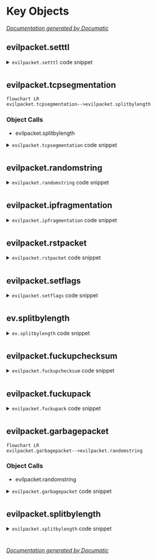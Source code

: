 # Key Objects

[_Documentation generated by Documatic_](https://www.documatic.com)

<!---Documatic-section-evilpacket.setttl-start--->
## evilpacket.setttl

<!---Documatic-section-setttl-start--->
<!---Documatic-block-evilpacket.setttl-start--->
<details>
	<summary><code>evilpacket.setttl</code> code snippet</summary>

```python
def setttl(packet, ttl):
    packet[IP].ttl = ttl
    return packet
```
</details>
<!---Documatic-block-evilpacket.setttl-end--->
<!---Documatic-section-setttl-end--->

# #
<!---Documatic-section-evilpacket.setttl-end--->

<!---Documatic-section-evilpacket.tcpsegmentation-start--->
## evilpacket.tcpsegmentation

<!---Documatic-section-tcpsegmentation-start--->
```mermaid
flowchart LR
evilpacket.tcpsegmentation-->evilpacket.splitbylength
```

### Object Calls

* evilpacket.splitbylength

<!---Documatic-block-evilpacket.tcpsegmentation-start--->
<details>
	<summary><code>evilpacket.tcpsegmentation</code> code snippet</summary>

```python
def tcpsegmentation(originalpacket, breakby):
    payloadsplited = splitbylength(bytes(originalpacket[TCP].payload), breakby)
    packetslist = []
    sent = 0
    for payload in payloadsplited:
        packet = originalpacket.copy()
        del packet[Raw]
        packet[TCP] /= payload
        packet[TCP].seq = originalpacket[TCP].seq + sent
        sent += len(payload)
        packetslist.append(packet)
    return packetslist
```
</details>
<!---Documatic-block-evilpacket.tcpsegmentation-end--->
<!---Documatic-section-tcpsegmentation-end--->

# #
<!---Documatic-section-evilpacket.tcpsegmentation-end--->

<!---Documatic-section-evilpacket.randomstring-start--->
## evilpacket.randomstring

<!---Documatic-section-randomstring-start--->
<!---Documatic-block-evilpacket.randomstring-start--->
<details>
	<summary><code>evilpacket.randomstring</code> code snippet</summary>

```python
def randomstring(length=-1):
    if length <= 0:
        length = random.randint(1, 255)
    return ''.join((random.choice(string.ascii_letters) for _ in range(length)))
```
</details>
<!---Documatic-block-evilpacket.randomstring-end--->
<!---Documatic-section-randomstring-end--->

# #
<!---Documatic-section-evilpacket.randomstring-end--->

<!---Documatic-section-evilpacket.ipfragmentation-start--->
## evilpacket.ipfragmentation

<!---Documatic-section-ipfragmentation-start--->
<!---Documatic-block-evilpacket.ipfragmentation-start--->
<details>
	<summary><code>evilpacket.ipfragmentation</code> code snippet</summary>

```python
def ipfragmentation(originalpacket, breakby):
    return fragment(originalpacket, breakby)
```
</details>
<!---Documatic-block-evilpacket.ipfragmentation-end--->
<!---Documatic-section-ipfragmentation-end--->

# #
<!---Documatic-section-evilpacket.ipfragmentation-end--->

<!---Documatic-section-evilpacket.rstpacket-start--->
## evilpacket.rstpacket

<!---Documatic-section-rstpacket-start--->
<!---Documatic-block-evilpacket.rstpacket-start--->
<details>
	<summary><code>evilpacket.rstpacket</code> code snippet</summary>

```python
def rstpacket(originalpacket):
    packet = originalpacket.copy()
    packet[TCP].flags = 'R'
    return packet
```
</details>
<!---Documatic-block-evilpacket.rstpacket-end--->
<!---Documatic-section-rstpacket-end--->

# #
<!---Documatic-section-evilpacket.rstpacket-end--->

<!---Documatic-section-evilpacket.setflags-start--->
## evilpacket.setflags

<!---Documatic-section-setflags-start--->
<!---Documatic-block-evilpacket.setflags-start--->
<details>
	<summary><code>evilpacket.setflags</code> code snippet</summary>

```python
def setflags(originalpacket, flags):
    packet = originalpacket.copy()
    packet[TCP].flags = flags
    return packet
```
</details>
<!---Documatic-block-evilpacket.setflags-end--->
<!---Documatic-section-setflags-end--->

# #
<!---Documatic-section-evilpacket.setflags-end--->

<!---Documatic-section-ev.splitbylength-start--->
## ev.splitbylength

<!---Documatic-section-splitbylength-start--->
<!---Documatic-block-ev.splitbylength-start--->
<details>
	<summary><code>ev.splitbylength</code> code snippet</summary>

```python
def splitbylength(s, length):
    return [s[i:i + length] for i in range(0, len(s), length)]
```
</details>
<!---Documatic-block-ev.splitbylength-end--->
<!---Documatic-section-splitbylength-end--->

# #
<!---Documatic-section-ev.splitbylength-end--->

<!---Documatic-section-evilpacket.fuckupchecksum-start--->
## evilpacket.fuckupchecksum

<!---Documatic-section-fuckupchecksum-start--->
<!---Documatic-block-evilpacket.fuckupchecksum-start--->
<details>
	<summary><code>evilpacket.fuckupchecksum</code> code snippet</summary>

```python
def fuckupchecksum(originalpacket):
    packet = originalpacket.copy()
    del packet[IP].chksum
    originalchksum = packet.__class__(bytes(packet)).chksum
    fuckedupchksum = (originalchksum + RandShort()) % 65535
    packet.chksum = fuckedupchksum
    return packet
```
</details>
<!---Documatic-block-evilpacket.fuckupchecksum-end--->
<!---Documatic-section-fuckupchecksum-end--->

# #
<!---Documatic-section-evilpacket.fuckupchecksum-end--->

<!---Documatic-section-evilpacket.fuckupack-start--->
## evilpacket.fuckupack

<!---Documatic-section-fuckupack-start--->
<!---Documatic-block-evilpacket.fuckupack-start--->
<details>
	<summary><code>evilpacket.fuckupack</code> code snippet</summary>

```python
def fuckupack(originalpacket):
    packet = originalpacket.copy()
    packet[TCP].ack = (packet[TCP].ack + RandShort()) % 4294967295
    return packet
```
</details>
<!---Documatic-block-evilpacket.fuckupack-end--->
<!---Documatic-section-fuckupack-end--->

# #
<!---Documatic-section-evilpacket.fuckupack-end--->

<!---Documatic-section-evilpacket.garbagepacket-start--->
## evilpacket.garbagepacket

<!---Documatic-section-garbagepacket-start--->
```mermaid
flowchart LR
evilpacket.garbagepacket-->evilpacket.randomstring
```

### Object Calls

* evilpacket.randomstring

<!---Documatic-block-evilpacket.garbagepacket-start--->
<details>
	<summary><code>evilpacket.garbagepacket</code> code snippet</summary>

```python
def garbagepacket(originalpacket):
    packet = originalpacket.copy()
    del packet[Raw]
    packet[TCP] /= randomstring()
    return packet
```
</details>
<!---Documatic-block-evilpacket.garbagepacket-end--->
<!---Documatic-section-garbagepacket-end--->

# #
<!---Documatic-section-evilpacket.garbagepacket-end--->

<!---Documatic-section-evilpacket.splitbylength-start--->
## evilpacket.splitbylength

<!---Documatic-section-splitbylength-start--->
<!---Documatic-block-evilpacket.splitbylength-start--->
<details>
	<summary><code>evilpacket.splitbylength</code> code snippet</summary>

```python
def splitbylength(s, length):
    return [s[i:i + length] for i in range(0, len(s), length)]
```
</details>
<!---Documatic-block-evilpacket.splitbylength-end--->
<!---Documatic-section-splitbylength-end--->

# #
<!---Documatic-section-evilpacket.splitbylength-end--->

[_Documentation generated by Documatic_](https://www.documatic.com)